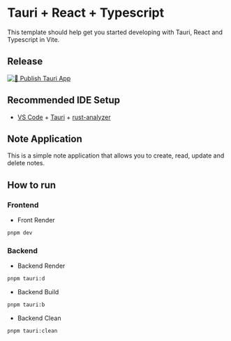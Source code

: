 # Tauri + React + Typescript

This template should help get you started developing with Tauri, React and Typescript in Vite.

## Release

[![🧪 Publish Tauri App](https://github.com/CoRExE/Tout-Do/actions/workflows/publish.yml/badge.svg?branch=release)](https://github.com/CoRExE/Tout-Do/actions/workflows/publish.yml)

## Recommended IDE Setup

- [VS Code](https://code.visualstudio.com/) + [Tauri](https://marketplace.visualstudio.com/items?itemName=tauri-apps.tauri-vscode) + [rust-analyzer](https://marketplace.visualstudio.com/items?itemName=rust-lang.rust-analyzer)

## Note Application

This is a simple note application that allows you to create, read, update and delete notes.

## How to run

### Frontend

- Front Render

```bash
pnpm dev
```

### Backend

- Backend Render

```bash
pnpm tauri:d
```

- Backend Build

```bash
pnpm tauri:b
```

- Backend Clean

```bash
pnpm tauri:clean
```
